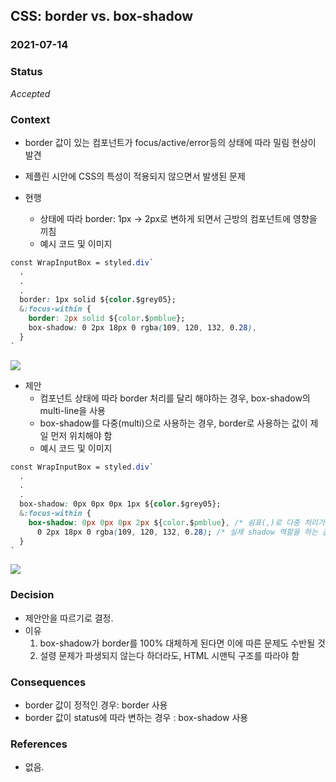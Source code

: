 ## CSS: border vs. box-shadow
### 2021-07-14
### Status
*Accepted*

### Context
* border 값이 있는 컴포넌트가 focus/active/error등의 상태에 따라 밀림 현상이 발견
* 제플린 시안에 CSS의 특성이 적용되지 않으면서 발생된 문제

* 현행
  * 상태에 따라 border: 1px -> 2px로 변하게 되면서 근방의 컴포넌트에 영향을 끼침
  * 예시 코드 및 이미지
```css
const WrapInputBox = styled.div`
  .
  .
  .
  border: 1px solid ${color.$grey05};
  &:focus-within {
    border: 2px solid ${color.$pmblue};
    box-shadow: 0 2px 18px 0 rgba(109, 120, 132, 0.28),
  }
`
```
![](https://images.velog.io/images/goodlana/post/e4ea90e9-5e4f-48e7-b1ce-246adc56dadf/boder%20%E1%84%8C%E1%85%A5%E1%86%A8%E1%84%8B%E1%85%AD%E1%86%BC.gif)

* 제안
  * 컴포넌트 상태에 따라 border 처리를 달리 해야하는 경우, box-shadow의 multi-line을 사용
  * box-shadow를 다중(multi)으로 사용하는 경우, border로 사용하는 값이 제일 먼저 위치해야 함
  * 예시 코드 및 이미지

```css
const WrapInputBox = styled.div`
  .
  .
  .
  box-shadow: 0px 0px 0px 1px ${color.$grey05};
  &:focus-within {
    box-shadow: 0px 0px 0px 2px ${color.$pmblue}, /* 쉼표(,)로 다중 처리가 가능하며, border로 사용하는 값이 앞에 위치해야 한다. */
      0 2px 18px 0 rgba(109, 120, 132, 0.28); /* 실제 shadow 역할을 하는 값*/
  }
`
```
![](https://images.velog.io/images/goodlana/post/73760df0-899d-4db1-9656-fadf6dc4b3e0/box-shadow%20%E1%84%8C%E1%85%A5%E1%86%A8%E1%84%8B%E1%85%AD%E1%86%BC.gif)



### Decision
* 제안안을 따르기로 결정.
* 이유
  1. box-shadow가 border를 100% 대체하게 된다면 이에 따른 문제도 수반될 것
  2. 설령 문제가 파생되지 않는다 하더라도, HTML 시맨틱 구조를 따라야 함

### Consequences
* border 값이 정적인 경우: border 사용
* border 값이 status에 따라 변하는 경우 : box-shadow 사용

### References
* 없음.
